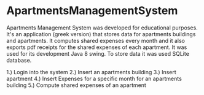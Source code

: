 # ApartmentsManagementSystem

Apartments Management System was developed for educational purposes. It's an application (greek version) that stores data for apartments buildings and apartments. It computes shared expenses every month and it also exports pdf receipts for the shared expenses of each apartment.
It was used for its development Java 8 swing. To store data it was used SQLite database.

1.) Login into the system
2.) Insert an apartments building
3.) Insert apartment
4.) Insert Expenses for a specific month for an apartments building
5.) Compute shared expenses of an apartment
